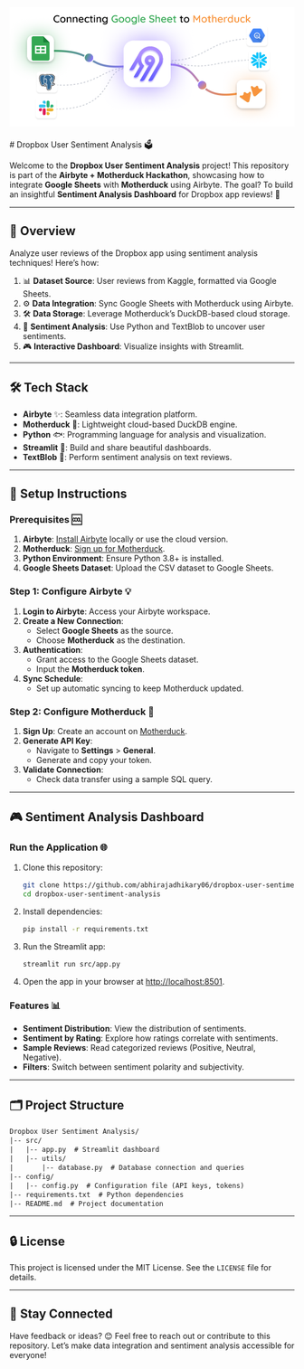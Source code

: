 <div style="text-align: center; margin-bottom: 20px;">
    <img src="assets/main.png" alt="Dropbox User Sentiment Analysis" style="width: 5000px; height: 210px;">
</div>
# Dropbox User Sentiment Analysis 🗳️

Welcome to the **Dropbox User Sentiment Analysis** project! This repository is part of the **Airbyte + Motherduck Hackathon**, showcasing how to integrate **Google Sheets** with **Motherduck** using Airbyte. The goal? To build an insightful **Sentiment Analysis Dashboard** for Dropbox app reviews! 🚀

---

## 🎩 Overview

Analyze user reviews of the Dropbox app using sentiment analysis techniques! Here’s how:

1. 📊 **Dataset Source**: User reviews from Kaggle, formatted via Google Sheets.
2. ⚙️ **Data Integration**: Sync Google Sheets with Motherduck using Airbyte.
3. 🛠️ **Data Storage**: Leverage Motherduck’s DuckDB-based cloud storage.
4. 🔄 **Sentiment Analysis**: Use Python and TextBlob to uncover user sentiments.
5. 🎮 **Interactive Dashboard**: Visualize insights with Streamlit.

---

## 🛠 Tech Stack

- **Airbyte** ✨: Seamless data integration platform.
- **Motherduck** 🦆: Lightweight cloud-based DuckDB engine.
- **Python** 🐟: Programming language for analysis and visualization.
- **Streamlit** 🚀: Build and share beautiful dashboards.
- **TextBlob** 🍃: Perform sentiment analysis on text reviews.

---

## 🔧 Setup Instructions

### Prerequisites 🆒

1. **Airbyte**: [Install Airbyte](https://docs.airbyte.com) locally or use the cloud version.
2. **Motherduck**: [Sign up for Motherduck](https://motherduck.com).
3. **Python Environment**: Ensure Python 3.8+ is installed.
4. **Google Sheets Dataset**: Upload the CSV dataset to Google Sheets.

### Step 1: Configure Airbyte 💡

1. **Login to Airbyte**: Access your Airbyte workspace.
2. **Create a New Connection**:
   - Select **Google Sheets** as the source.
   - Choose **Motherduck** as the destination.
3. **Authentication**:
   - Grant access to the Google Sheets dataset.
   - Input the **Motherduck token**.
4. **Sync Schedule**:
   - Set up automatic syncing to keep Motherduck updated.

### Step 2: Configure Motherduck 🦆

1. **Sign Up**: Create an account on [Motherduck](https://motherduck.com).
2. **Generate API Key**:
   - Navigate to **Settings** > **General**.
   - Generate and copy your token.
3. **Validate Connection**:
   - Check data transfer using a sample SQL query.

---

## 🎮 Sentiment Analysis Dashboard

### Run the Application 🌐

1. Clone this repository:

   ```bash
   git clone https://github.com/abhirajadhikary06/dropbox-user-sentiment-analysis.git
   cd dropbox-user-sentiment-analysis
   ```

2. Install dependencies:

   ```bash
   pip install -r requirements.txt
   ```

3. Run the Streamlit app:

   ```bash
   streamlit run src/app.py
   ```

4. Open the app in your browser at [http://localhost:8501](http://localhost:8501).

### Features 📊

- **Sentiment Distribution**: View the distribution of sentiments.
- **Sentiment by Rating**: Explore how ratings correlate with sentiments.
- **Sample Reviews**: Read categorized reviews (Positive, Neutral, Negative).
- **Filters**: Switch between sentiment polarity and subjectivity.

---

## 🗂️ Project Structure

```
Dropbox User Sentiment Analysis/
|-- src/
|   |-- app.py  # Streamlit dashboard
|   |-- utils/
|       |-- database.py  # Database connection and queries
|-- config/
|   |-- config.py  # Configuration file (API keys, tokens)
|-- requirements.txt  # Python dependencies
|-- README.md  # Project documentation
```

---

## 🔒 License

This project is licensed under the MIT License. See the `LICENSE` file for details.

---

## 📢 Stay Connected

Have feedback or ideas? 😊 Feel free to reach out or contribute to this repository. Let’s make data integration and sentiment analysis accessible for everyone!

